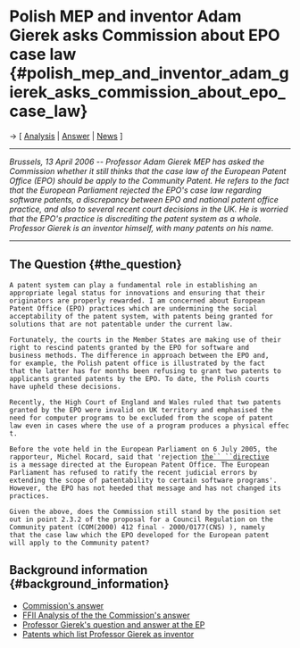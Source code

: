 # Polish MEP and inventor Adam Gierek asks Commission about EPO case law {#polish_mep_and_inventor_adam_gierek_asks_commission_about_epo_case_law}

-\> \[ [ Analysis](ComGierekPr060524En "wikilink") \| [
Answer](Gierek060518En "wikilink") \| [ News](SwpatcninoEn "wikilink")
\]

------------------------------------------------------------------------

*Brussels, 13 April 2006 \-- Professor Adam Gierek MEP has asked the
Commission whether it still thinks that the case law of the European
Patent Office (EPO) should be apply to the Community Patent. He refers
to the fact that the European Parliament rejected the EPO\'s case law
regarding software patents, a discrepancy between EPO and national
patent office practice, and also to several recent court decisions in
the UK. He is worried that the EPO\'s practice is discrediting the
patent system as a whole. Professor Gierek is an inventor himself, with
many patents on his name.*

------------------------------------------------------------------------

## The Question {#the_question}

`A patent system can play a fundamental role in establishing an`\
`appropriate legal status for innovations and ensuring that their`\
`originators are properly rewarded. I am concerned about European`\
`Patent Office (EPO) practices which are undermining the social`\
`acceptability of the patent system, with patents being granted for`\
`solutions that are not patentable under the current law.`

`Fortunately, the courts in the Member States are making use of their`\
`right to rescind patents granted by the EPO for software and`\
`business methods. The difference in approach between the EPO and,`\
`for example, the Polish patent office is illustrated by the fact`\
`that the latter has for months been refusing to grant two patents to`\
`applicants granted patents by the EPO. To date, the Polish courts`\
`have upheld these decisions.`

`Recently, the High Court of England and Wales ruled that two patents`\
`granted by the EPO were invalid on UK territory and emphasised the`\
`need for computer programs to be excluded from the scope of patent`\
`law even in cases where the use of a program produces a physical effect.`

`Before the vote held in the European Parliament on 6 July 2005, the`\
`rapporteur, Michel Rocard, said that 'rejection `[`the`` ``directive`](of "wikilink")\
`is a message directed at the European Patent Office. The European`\
`Parliament has refused to ratify the recent judicial errors by`\
`extending the scope of patentability to certain software programs'.`\
`However, the EPO has not heeded that message and has not changed its`\
`practices.`

`Given the above, does the Commission still stand by the position set`\
`out in point 2.3.2 of the proposal for a Council Regulation on the`\
`Community patent (COM(2000) 412 final - 2000/0177(CNS) ), namely`\
`that the case law which the EPO developed for the European patent`\
`will apply to the Community patent?`

## Background information {#background_information}

-   [ Commission\'s answer](Gierek060518En "wikilink")
-   [ FFII Analysis of the the Commission\'s
    answer](ComGierekPr060524En "wikilink")
-   [Professor Gierek\'s question and answer at the
    EP](http://www.europarl.europa.eu/omk/sipade3?PUBREF=-//EP//TEXT+WQ+P-2006-1625+0+DOC+XML+V0//EN&L=EN&LEVEL=2&NAV=S&LSTDOC=Y "wikilink")
-   [Patents which list Professor Gierek as
    inventor](http://v3.espacenet.com/results?sf=a&CY=ep&LG=en&DB=EPODOC&TI=&AB=&PN=&AP=&PR=&PD=&PA=politechnika&IN=gierek "wikilink")
